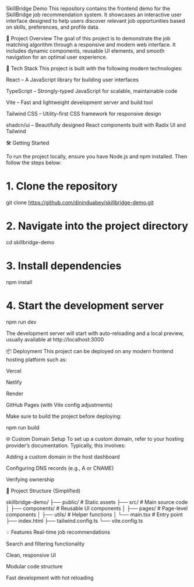 SkillBridge Demo
This repository contains the frontend demo for the SkillBridge job recommendation system. It showcases an interactive user interface designed to help users discover relevant job opportunities based on skills, preferences, and profile data.

🚀 Project Overview
The goal of this project is to demonstrate the job matching algorithm through a responsive and modern web interface. It includes dynamic components, reusable UI elements, and smooth navigation for an optimal user experience.

🔧 Tech Stack
This project is built with the following modern technologies:

React – A JavaScript library for building user interfaces

TypeScript – Strongly-typed JavaScript for scalable, maintainable code

Vite – Fast and lightweight development server and build tool

Tailwind CSS – Utility-first CSS framework for responsive design

shadcn/ui – Beautifully designed React components built with Radix UI and Tailwind

🛠️ Getting Started

To run the project locally, ensure you have Node.js and npm installed. Then follow the steps below:

# 1. Clone the repository

git clone <https://github.com/dininduabey/skillbridge-demo.git>

# 2. Navigate into the project directory

cd skillbridge-demo

# 3. Install dependencies

npm install

# 4. Start the development server

npm run dev

The development server will start with auto-reloading and a local preview, usually available at http://localhost:3000

📦 Deployment
This project can be deployed on any modern frontend hosting platform such as:

Vercel

Netlify

Render

GitHub Pages (with Vite config adjustments)

Make sure to build the project before deploying:

npm run build

🌐 Custom Domain Setup
To set up a custom domain, refer to your hosting provider’s documentation. Typically, this involves:

Adding a custom domain in the host dashboard

Configuring DNS records (e.g., A or CNAME)

Verifying ownership

📁 Project Structure (Simplified)

skillbridge-demo/
├── public/ # Static assets
├── src/ # Main source code
│ ├── components/ # Reusable UI components
│ ├── pages/ # Page-level components
│ ├── utils/ # Helper functions
│ └── main.tsx # Entry point
├── index.html
├── tailwind.config.ts
└── vite.config.ts

💡 Features
Real-time job recommendations

Search and filtering functionality

Clean, responsive UI

Modular code structure

Fast development with hot reloading
